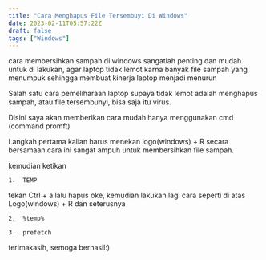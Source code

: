 ```yaml
---
title: "Cara Menghapus File Tersembuyi Di Windows"
date: 2023-02-11T05:57:22Z
draft: false
tags: ["Windows"]
---
```


cara membersihkan sampah di windows sangatlah penting dan mudah
untuk di lakukan, agar laptop tidak lemot karna banyak file sampah
yang menumpuk sehingga membuat kinerja laptop menjadi menurun

Salah satu cara pemeliharaan laptop supaya tidak lemot adalah
menghapus sampah, atau file tersembunyi, bisa saja itu virus.

Disini saya akan memberikan cara mudah hanya menggunakan cmd (command promft)

Langkah pertama kalian harus menekan logo(windows) + R secara bersamaan
cara ini sangat ampuh untuk membersihkan file sampah.

kemudian ketikan

	1.  TEMP

tekan Ctrl + a lalu hapus oke, kemudian lakukan lagi cara seperti di atas Logo(windows) + R dan seterusnya

	2.  %temp%

	3.  prefetch


terimakasih, semoga berhasil:)
